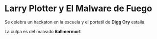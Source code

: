 # Larry Plotter y El Malware de Fuego


Se celebra un hackaton en la escuela y el portatil de **Digg Ory** estalla.

La culpa es del malvado **Ballmermort**

